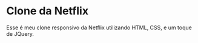 # Clone da Netflix 
Esse é meu clone responsivo da Netflix utilizando HTML, CSS, e um toque de JQuery.